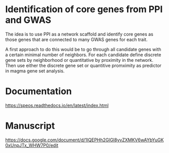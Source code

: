 # Identification of core genes from PPI and GWAS

The idea is to use PPI as a network scaffold and identify core genes as those
genes that are connected to many GWAS genes for each trait.

A first approach to do this would be to go through all candidate genes with
a certain minimal number of neighbors. For each candidate define discrete gene 
sets by neighborhood or quantitative by proximity in the network. Then use
either the discrete gene set or quantitive promximity as predictor in magma
gene set analysis.

# Documentation

https://speos.readthedocs.io/en/latest/index.html

# Manuscript

https://docs.google.com/document/d/1IQEPHh2GlGl8yvZXMKV6wAYbYuGK0xUnpJTx_WHW7P0/edit

